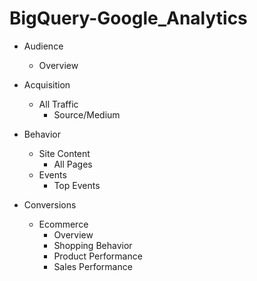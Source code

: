 # BigQuery-Google_Analytics

- Audience
    + Overview
   
- Acquisition
    + All Traffic
       + Source/Medium
  
- Behavior
    + Site Content
       + All Pages
    + Events
       + Top Events

- Conversions
    + Ecommerce
       + Overview
       + Shopping Behavior
       + Product Performance
       + Sales Performance

